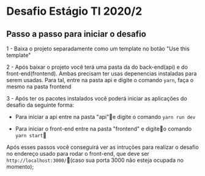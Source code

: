 # Desafio Estágio TI 2020/2

## Passo a passo para iniciar o desafio

 1 - Baixa o projeto separadamente como um template no botão "Use this template"

 2 - Após baixar o projeto você terá uma pasta da do back-end(api) e do front-end(frontend). Ambas precisam ter usas depenencias instaladas para serem usadas. Para tal, entre na pasta api e digite o comando `yarn`, faça o mesmo na pasta frontend

 3 - Após ter os pacotes instalados você poderá iniciar as aplicações do desafio da seguinte forma:
   
   - Para iniciar a api entre na pasta "api"e digite o comando `yarn run dev`
   
   - Para iniciar o front-end entre na pasta "frontend" e digiteo comando `yarn start`

  Após esses passos você conseguirá ver as intruções para realizar o desafio no endereço usado para rodar o front-end, que deve ser `http://localhost:3000/`(caso sua porta 3000 não esteja ocupada no momento);